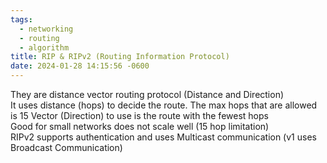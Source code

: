 ```yaml
---
tags:
  - networking
  - routing
  - algorithm
title: RIP & RIPv2 (Routing Information Protocol)
date: 2024-01-28 14:15:56 -0600
---
```


They are distance vector routing protocol (Distance and Direction)  
It uses distance (hops) to decide the route. The max hops that are allowed is 15
Vector (Direction) to use is the route with the fewest hops  
Good for small networks does not scale well (15 hop limitation)  
RIPv2 supports authentication and uses Multicast communication (v1 uses Broadcast Communication)
